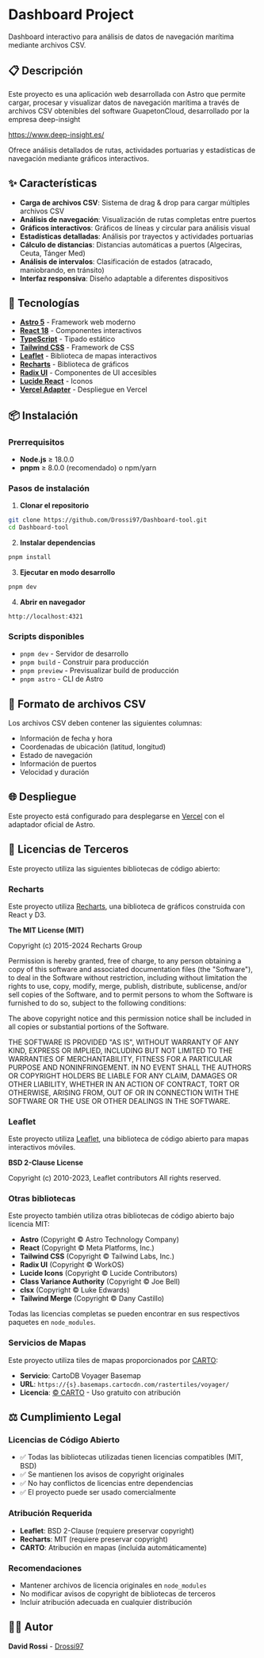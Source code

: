 # Dashboard Project

Dashboard interactivo para análisis de datos de navegación marítima mediante archivos CSV.

## 📋 Descripción

Este proyecto es una aplicación web desarrollada con Astro que permite cargar, procesar y visualizar datos de navegación marítima a través de archivos CSV obtenibles del software GuapetonCloud, desarrollado por la empresa deep-insight

https://www.deep-insight.es/

Ofrece análisis detallados de rutas, actividades portuarias y estadísticas de navegación mediante gráficos interactivos.

## ✨ Características

- **Carga de archivos CSV**: Sistema de drag & drop para cargar múltiples archivos CSV
- **Análisis de navegación**: Visualización de rutas completas entre puertos
- **Gráficos interactivos**: Gráficos de líneas y circular para análisis visual
- **Estadísticas detalladas**: Análisis por trayectos y actividades portuarias
- **Cálculo de distancias**: Distancias automáticas a puertos (Algeciras, Ceuta, Tánger Med)
- **Análisis de intervalos**: Clasificación de estados (atracado, maniobrando, en tránsito)
- **Interfaz responsiva**: Diseño adaptable a diferentes dispositivos

## 🚀 Tecnologías

- **[Astro 5](https://astro.build/)** - Framework web moderno
- **[React 18](https://react.dev/)** - Componentes interactivos
- **[TypeScript](https://www.typescriptlang.org/)** - Tipado estático
- **[Tailwind CSS](https://tailwindcss.com/)** - Framework de CSS
- **[Leaflet](https://leafletjs.com/)** - Biblioteca de mapas interactivos
- **[Recharts](https://recharts.org/)** - Biblioteca de gráficos
- **[Radix UI](https://www.radix-ui.com/)** - Componentes de UI accesibles
- **[Lucide React](https://lucide.dev/)** - Iconos
- **[Vercel Adapter](https://docs.astro.build/en/guides/integrations-guide/vercel/)** - Despliegue en Vercel

## 📦 Instalación

### Prerrequisitos
- **Node.js** ≥ 18.0.0
- **pnpm** ≥ 8.0.0 (recomendado) o npm/yarn

### Pasos de instalación

1. **Clonar el repositorio**
```bash
git clone https://github.com/Drossi97/Dashboard-tool.git
cd Dashboard-tool
```

2. **Instalar dependencias**
```bash
pnpm install
```

3. **Ejecutar en modo desarrollo**
```bash
pnpm dev
```

4. **Abrir en navegador**
```
http://localhost:4321
```

### Scripts disponibles
- `pnpm dev` - Servidor de desarrollo
- `pnpm build` - Construir para producción
- `pnpm preview` - Previsualizar build de producción
- `pnpm astro` - CLI de Astro

## 📝 Formato de archivos CSV

Los archivos CSV deben contener las siguientes columnas:
- Información de fecha y hora
- Coordenadas de ubicación (latitud, longitud)
- Estado de navegación
- Información de puertos
- Velocidad y duración


## 🌐 Despliegue

Este proyecto está configurado para desplegarse en [Vercel](https://vercel.com/) con el adaptador oficial de Astro.

## 📄 Licencias de Terceros

Este proyecto utiliza las siguientes bibliotecas de código abierto:

### Recharts

Este proyecto utiliza [Recharts](https://recharts.org/), una biblioteca de gráficos construida con React y D3.

**The MIT License (MIT)**

Copyright (c) 2015-2024 Recharts Group

Permission is hereby granted, free of charge, to any person obtaining a copy
of this software and associated documentation files (the "Software"), to deal
in the Software without restriction, including without limitation the rights
to use, copy, modify, merge, publish, distribute, sublicense, and/or sell
copies of the Software, and to permit persons to whom the Software is
furnished to do so, subject to the following conditions:

The above copyright notice and this permission notice shall be included in all
copies or substantial portions of the Software.

THE SOFTWARE IS PROVIDED "AS IS", WITHOUT WARRANTY OF ANY KIND, EXPRESS OR
IMPLIED, INCLUDING BUT NOT LIMITED TO THE WARRANTIES OF MERCHANTABILITY,
FITNESS FOR A PARTICULAR PURPOSE AND NONINFRINGEMENT. IN NO EVENT SHALL THE
AUTHORS OR COPYRIGHT HOLDERS BE LIABLE FOR ANY CLAIM, DAMAGES OR OTHER
LIABILITY, WHETHER IN AN ACTION OF CONTRACT, TORT OR OTHERWISE, ARISING FROM,
OUT OF OR IN CONNECTION WITH THE SOFTWARE OR THE USE OR OTHER DEALINGS IN THE
SOFTWARE.

### Leaflet

Este proyecto utiliza [Leaflet](https://leafletjs.com/), una biblioteca de código abierto para mapas interactivos móviles.

**BSD 2-Clause License**

Copyright (c) 2010-2023, Leaflet contributors
All rights reserved.

### Otras bibliotecas

Este proyecto también utiliza otras bibliotecas de código abierto bajo licencia MIT:
- **Astro** (Copyright © Astro Technology Company)
- **React** (Copyright © Meta Platforms, Inc.)
- **Tailwind CSS** (Copyright © Tailwind Labs, Inc.)
- **Radix UI** (Copyright © WorkOS)
- **Lucide Icons** (Copyright © Lucide Contributors)
- **Class Variance Authority** (Copyright © Joe Bell)
- **clsx** (Copyright © Luke Edwards)
- **Tailwind Merge** (Copyright © Dany Castillo)

Todas las licencias completas se pueden encontrar en sus respectivos paquetes en `node_modules`.

### Servicios de Mapas

Este proyecto utiliza tiles de mapas proporcionados por [CARTO](https://carto.com/):
- **Servicio**: CartoDB Voyager Basemap
- **URL**: `https://{s}.basemaps.cartocdn.com/rastertiles/voyager/`
- **Licencia**: [© CARTO](https://carto.com/legal/) - Uso gratuito con atribución

## ⚖️ Cumplimiento Legal

### Licencias de Código Abierto
- ✅ Todas las bibliotecas utilizadas tienen licencias compatibles (MIT, BSD)
- ✅ Se mantienen los avisos de copyright originales
- ✅ No hay conflictos de licencias entre dependencias
- ✅ El proyecto puede ser usado comercialmente

### Atribución Requerida
- **Leaflet**: BSD 2-Clause (requiere preservar copyright)
- **Recharts**: MIT (requiere preservar copyright)
- **CARTO**: Atribución en mapas (incluida automáticamente)

### Recomendaciones
- Mantener archivos de licencia originales en `node_modules`
- No modificar avisos de copyright de bibliotecas de terceros
- Incluir atribución adecuada en cualquier distribución

## 👨‍💻 Autor

**David Rossi** - [Drossi97](https://github.com/Drossi97)
